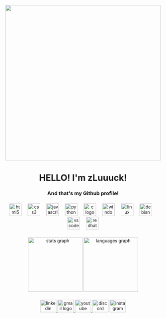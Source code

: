 <div align="center">
  <img height="500" src="https://i.imgur.com/U1RXwlj.gif"  />
</div>

###

<h1 align="center">HELLO! I'm zLuuuck!</h1>

###

<h3 align="center">And that's my Github profile!</h3>

###

<div align="center">
  <img src="https://cdn.jsdelivr.net/gh/devicons/devicon/icons/html5/html5-original.svg" height="40" alt="html5 logo"  />
  <img width="12" />
  <img src="https://cdn.simpleicons.org/css3/1572B6" height="40" alt="css3 logo"  />
  <img width="12" />
  <img src="https://cdn.simpleicons.org/javascript/F7DF1E" height="40" alt="javascript logo"  />
  <img width="12" />
  <img src="https://cdn.jsdelivr.net/gh/devicons/devicon/icons/python/python-original.svg" height="40" alt="python logo"  />
  <img width="12" />
  <img src="https://cdn.jsdelivr.net/gh/devicons/devicon/icons/c/c-original.svg" height="40" alt="c logo"  />
  <img width="12" />
  <img src="https://cdn.jsdelivr.net/gh/devicons/devicon/icons/windows8/windows8-original.svg" height="40" alt="windows8 logo"  />
  <img width="12" />
  <img src="https://cdn.jsdelivr.net/gh/devicons/devicon/icons/linux/linux-original.svg" height="40" alt="linux logo"  />
  <img width="12" />
  <img src="https://cdn.jsdelivr.net/gh/devicons/devicon/icons/debian/debian-original.svg" height="40" alt="debian logo"  />
  <img width="12" />
  <img src="https://cdn.jsdelivr.net/gh/devicons/devicon/icons/vscode/vscode-original.svg" height="40" alt="vscode logo"  />
  <img width="12" />
  <img src="https://cdn.jsdelivr.net/gh/devicons/devicon/icons/redhat/redhat-original.svg" height="40" alt="redhat logo"  />
</div>

###

<div align="center">
  <img src="https://github-readme-stats.vercel.app/api?username=zLuuuck&hide_title=false&hide_rank=false&show_icons=true&include_all_commits=true&count_private=true&disable_animations=false&theme=dark&locale=pt-br&hide_border=false&order=1" height="175" alt="stats graph"  />
  <img src="https://github-readme-stats.vercel.app/api/top-langs?username=zLuuuck&locale=pt-br&hide_title=false&layout=compact&card_width=320&langs_count=6&theme=dark&hide_border=false&order=2" height="175" alt="languages graph"  />
</div>

###

<div align="center">
  <a href="https://www.linkedin.com/in/lucastoterol/" target="_blank">
    <img src="https://raw.githubusercontent.com/maurodesouza/profile-readme-generator/master/src/assets/icons/social/linkedin/default.svg" width="52" height="40" alt="linkedin logo"  />
  </a>
  <a href="mailto:toterol.contato@gmail.com" target="_blank">
    <img src="https://raw.githubusercontent.com/maurodesouza/profile-readme-generator/master/src/assets/icons/social/gmail/default.svg" width="52" height="40" alt="gmail logo"  />
  </a>
  <a href="https://www.youtube.com/@zLuuck" target="_blank">
    <img src="https://raw.githubusercontent.com/maurodesouza/profile-readme-generator/master/src/assets/icons/social/youtube/default.svg" width="52" height="40" alt="youtube logo"  />
  </a>
    <img src="https://raw.githubusercontent.com/maurodesouza/profile-readme-generator/master/src/assets/icons/social/discord/default.svg" width="52" height="40" alt="discord logo"  />
  </a>
  <a href="https://www.instagram.com/z_luuuck/" target="_blank">
    <img src="https://raw.githubusercontent.com/maurodesouza/profile-readme-generator/master/src/assets/icons/social/instagram/default.svg" width="52" height="40" alt="instagram logo"  />
  </a>
</div>

###
